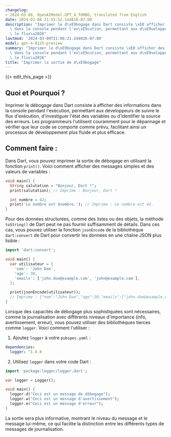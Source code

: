 ```yaml
---
changelog:
- 2024-03-08, OpenAIModel.GPT_4_TURBO, translated from English
date: 2024-03-08 21:55:52.144816-07:00
description: "Imprimer le d\xE9bogage dans Dart consiste \xE0 afficher des informations\
  \ dans la console pendant l'ex\xE9cution, permettant aux d\xE9veloppeurs de suivre\
  \ le flux\u2026"
lastmod: '2024-03-09T21:06:21.244026-07:00'
model: gpt-4-0125-preview
summary: "Imprimer le d\xE9bogage dans Dart consiste \xE0 afficher des informations\
  \ dans la console pendant l'ex\xE9cution, permettant aux d\xE9veloppeurs de suivre\
  \ le flux\u2026"
title: "Imprimer la sortie de d\xE9bogage"
---
```


{{< edit_this_page >}}

## Quoi et Pourquoi ?

Imprimer le débogage dans Dart consiste à afficher des informations dans la console pendant l'exécution, permettant aux développeurs de suivre le flux d'exécution, d'investiguer l'état des variables ou d'identifier la source des erreurs. Les programmeurs l'utilisent couramment pour le dépannage et vérifier que leur code se comporte comme prévu, facilitant ainsi un processus de développement plus fluide et plus efficace.

## Comment faire :

Dans Dart, vous pouvez imprimer la sortie de débogage en utilisant la fonction `print()`. Voici comment afficher des messages simples et des valeurs de variables :

```dart
void main() {
  String salutation = "Bonjour, Dart !";
  print(salutation); // Imprime : Bonjour, Dart !

  int nombre = 42;
  print('Le nombre est $nombre.'); // Imprime : Le nombre est 42.
}
```

Pour des données structurées, comme des listes ou des objets, la méthode `toString()` de Dart peut ne pas fournir suffisamment de détails. Dans ces cas, vous pouvez utiliser la fonction `jsonEncode` de la bibliothèque `dart:convert` de Dart pour convertir les données en une chaîne JSON plus lisible :

```dart
import 'dart:convert';

void main() {
  var utilisateur = {
    'nom': 'John Doe',
    'age': 30,
    'emails': ['john.doe@example.com', 'john@example.com'],
  };

  print(jsonEncode(utilisateur));
  // Imprime : {"nom":"John Doe","age":30,"emails":["john.doe@example.com","john@example.com"]}
}
```

Lorsque des capacités de débogage plus sophistiquées sont nécessaires, comme la journalisation avec différents niveaux d'importance (info, avertissement, erreur), vous pouvez utiliser des bibliothèques tierces comme `logger`. Voici comment l'utiliser :

1. Ajoutez `logger` à votre `pubspec.yaml` :

```yaml
dependencies:
  logger: ^1.0.0
```

2. Utilisez `logger` dans votre code Dart :

```dart
import 'package:logger/logger.dart';

var logger = Logger();

void main() {
  logger.d("Ceci est un message de débogage");
  logger.w("Ceci est un message d'avertissement");
  logger.e("Ceci est un message d'erreur");
}
```

La sortie sera plus informative, montrant le niveau du message et le message lui-même, ce qui facilite la distinction entre les différents types de messages de journalisation.
